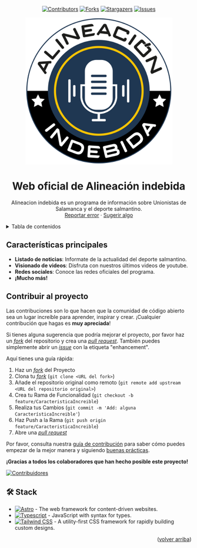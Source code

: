 <a name="readme-top"></a>

<div align="center">

[![Contributors][contributors-shield]][contributors-url]
[![Forks][forks-shield]][forks-url]
[![Stargazers][stars-shield]][stars-url]
[![Issues][issues-shield]][issues-url]

<a href="https://github.com/alineacion-indebida/Web">
  <img src="./public/img/Logo.png" alt="Logo" width="400" />
</a>

# Web oficial de Alineación indebida

Alineacion indebida es un programa de información sobre Unionistas de Salamanca y el deporte salmantino.\
[Reportar error](https://github.com/alineacion-indebida/Web/issues) · [Sugerir algo](https://github.com/alineacion-indebida/Web/issues)

</div>

<details>
<summary>Tabla de contenidos</summary>

- [Web oficial de Alineación indebida](#web-oficial-de-alineación-indebida)
- [Características principales](#características-principales)
- [Contribuir al proyecto](#contribuir-al-proyecto)
- [🛠️ Stack](#️-stack)

</details>

## Características principales

- **Listado de noticias**: Informate de la actualidad del deporte salmantino.
- **Visionado de videos**: Disfruta con nuestros últimos videos de youtube.
- **Redes sociales**: Conoce las redes oficiales del programa.
- **¡Mucho más!**

## Contribuir al proyecto

Las contribuciones son lo que hacen que la comunidad de código abierto sea un lugar increíble para aprender, inspirar y crear. ¡Cualquier contribución que hagas es **muy apreciada**!

Si tienes alguna sugerencia que podría mejorar el proyecto, por favor haz un [_fork_](https://github.com/alineacion-indebida/Web/fork) del repositorio y crea una [_pull request_](https://github.com/alineacion-indebida/Web/pulls). También puedes simplemente abrir un [_issue_](https://github.com/alineacion-indebida/Web/issues) con la etiqueta "enhancement".

Aquí tienes una guía rápida:

1. Haz un [_fork_](https://github.com/alineacion-indebida/Web/fork) del Proyecto
2. Clona tu [_fork_](https://github.com/alineacion-indebida/Web/fork) (`git clone <URL del fork>`)
3. Añade el repositorio original como remoto (`git remote add upstream <URL del repositorio original>`)
4. Crea tu Rama de Funcionalidad (`git checkout -b feature/CaracteristicaIncreible`)
5. Realiza tus Cambios (`git commit -m 'Add: alguna CaracterísticaIncreible'`)
6. Haz Push a la Rama (`git push origin feature/CaracteristicaIncreible`)
7. Abre una [_pull request_](https://github.com/alineacion-indebida/Web/pulls)

Por favor, consulta nuestra [guía de contribución](https://github.com/alineacion-indebida/Web/blob/master/CONTRIBUTING.md) para saber cómo puedes empezar de la mejor manera y siguiendo [buenas prácticas](https://github.com/alineacion-indebida/Web/blob/main/CONTRIBUTING.md#buenas-prácticas-).

**¡Gracias a todos los colaboradores que han hecho posible este proyecto!**

[![Contribuidores](https://contrib.rocks/image?repo=alineacion-indebida/Web)](https://github.com/alineacion-indebida/Web/graphs/contributors)

## 🛠️ Stack

- [![Astro][astro-badge]][astro-url] - The web framework for content-driven websites.
- [![Typescript][typescript-badge]][typescript-url] - JavaScript with syntax for types.
- [![Tailwind CSS][tailwind-badge]][tailwind-url] - A utility-first CSS framework for rapidly building custom designs.

[astro-url]: https://astro.build/
[typescript-url]: https://www.typescriptlang.org/
[tailwind-url]: https://tailwindcss.com/
[animations-url]: https://tailwindcss-animations.vercel.app/
[astro-badge]: https://img.shields.io/badge/Astro-fff?style=for-the-badge&logo=astro&logoColor=bd303a&color=352563
[typescript-badge]: https://img.shields.io/badge/Typescript-007ACC?style=for-the-badge&logo=typescript&logoColor=white&color=blue
[tailwind-badge]: https://img.shields.io/badge/Tailwind-ffffff?style=for-the-badge&logo=tailwindcss&logoColor=38bdf8
[contributors-shield]: https://img.shields.io/github/contributors/alineacion-indebida/Web.svg?style=for-the-badge
[contributors-url]: https://github.com/alineacion-indebida/Web/graphs/contributors
[forks-shield]: https://img.shields.io/github/forks/alineacion-indebida/Web.svg?style=for-the-badge
[forks-url]: https://github.com/alineacion-indebida/Web/network/members
[stars-shield]: https://img.shields.io/github/stars/alineacion-indebida/Web.svg?style=for-the-badge
[stars-url]: https://github.com/alineacion-indebida/Web/stargazers
[issues-shield]: https://img.shields.io/github/issues/alineacion-indebida/Web.svg?style=for-the-badge
[issues-url]: https://github.com/alineacion-indebida/Web/issues

<p align="right">(<a href="#readme-top">volver arriba</a>)</p>

